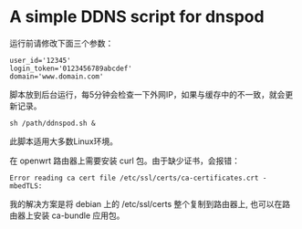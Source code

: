 # A simple DDNS script for dnspod


运行前请修改下面三个参数：

    user_id='12345'
    login_token='0123456789abcdef'
    domain='www.domain.com'

脚本放到后台运行，每5分钟会检查一下外网IP，如果与缓存中的不一致，就会更新记录。

    sh /path/ddnspod.sh &

此脚本适用大多数Linux环境。

在 openwrt 路由器上需要安装 curl 包。由于缺少证书，会报错：

    Error reading ca cert file /etc/ssl/certs/ca-certificates.crt - mbedTLS:

我的解决方案是将 debian 上的 /etc/ssl/certs 整个复制到路由器上,
也可以在路由器上安装 ca-bundle 应用包。
